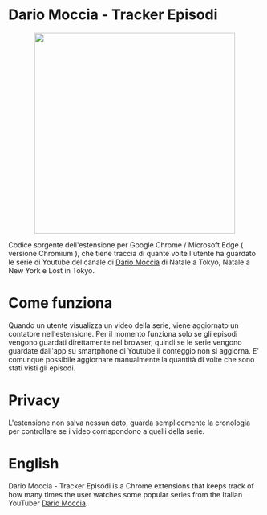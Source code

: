 # Dario Moccia - Tracker Episodi


<p align="center">
  <img height="400" src="https://i.imgur.com/KBgO5mg.png" />
</p>

Codice sorgente dell'estensione per Google Chrome / Microsoft Edge ( versione Chromium ), che tiene traccia di quante volte l'utente ha guardato le serie di Youtube del canale di [Dario Moccia](https://www.youtube.com/user/DarioMocciaChannel) di Natale a Tokyo, Natale a New York e Lost in Tokyo.

# Come funziona
Quando un utente visualizza un video della serie, viene aggiornato un contatore nell'estensione.
Per il momento funziona solo se gli episodi vengono guardati direttamente nel browser, quindi se le serie vengono guardate dall'app su smartphone di Youtube il conteggio non si aggiorna.
E' comunque possibile aggiornare manualmente la quantità di volte che sono stati visti gli episodi.

# Privacy
L'estensione non salva nessun dato, guarda semplicemente la cronologia per controllare se i video corrispondono a quelli della serie.

# English
Dario Moccia - Tracker Episodi is a Chrome extensions that keeps track of how many times the user watches some popular series from the Italian YouTuber [Dario Moccia](https://www.youtube.com/user/DarioMocciaChannel). 
